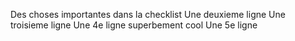 Des choses importantes dans la checklist
Une deuxieme ligne
Une troisieme ligne
Une 4e ligne superbement cool
Une 5e ligne
